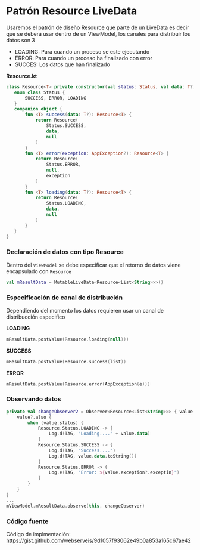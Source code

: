 # Patrón Resource LiveData

Usaremos el patrón de diseño Resource que parte de un LiveData es decir que se deberá usar dentro de un ViewModel, los canales para distribuir los datos son 3

 - LOADING: Para cuando un proceso se este ejecutando
 - ERROR: Para cuando un proceso ha finalizado con error
 - SUCCES: Los datos que han finalizado
 
 **Resource.kt**
 ```kotlin
 class Resource<T> private constructor(val status: Status, val data: T?, val exception: AppException?) {
    enum class Status {
        SUCCESS, ERROR, LOADING
    }
    companion object {
        fun <T> success(data: T?): Resource<T> {
            return Resource(
                Status.SUCCESS,
                data,
                null
            )
        }
        fun <T> error(exception: AppException?): Resource<T> {
            return Resource(
                Status.ERROR,
                null,
                exception
            )
        }
        fun <T> loading(data: T?): Resource<T> {
            return Resource(
                Status.LOADING,
                data,
                null
            )
        }
    }
}
  ```
  
### Declaración de datos con tipo Resource
Dentro del `ViewModel` se debe especificar que el retorno de datos viene encapsulado con `Resource`

```kotlin
val mResultData = MutableLiveData<Resource<List<String>>>()
```

### Especificación de canal de distribución
Dependiendo del momento los datos requieren usar un canal de distribucción especifico

**LOADING**

```kotlin
mResultData.postValue(Resource.loading(null)))
```

**SUCCESS**
```kotlin
mResultData.postValue(Resource.success(list))
```

**ERROR**
```kotlin
mResultData.postValue(Resource.error(AppException(e)))
```

### Observando datos

```kotlin
private val changeObserver2 = Observer<Resource<List<String>>> { value ->
    value?.also {
        when (value.status) {
            Resource.Status.LOADING -> {
                Log.d(TAG, "Loading...." + value.data)
            }
            Resource.Status.SUCCESS -> {
                Log.d(TAG, "Success....")
                Log.d(TAG, value.data.toString())
            }
            Resource.Status.ERROR -> {
                Log.e(TAG, "Error: ${value.exception?.exceptin}")
            }
        }
    }
}
...
mViewModel.mResultData.observe(this, changeObserver)
```
### Código fuente
Código de implmentación: https://gist.github.com/webserveis/9d1057f93062e49b0a853a165c67ae42

